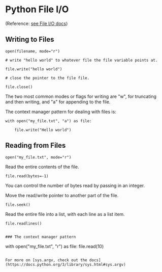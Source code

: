 # Python File I/O

(Reference: [see File I/O docs](https://docs.python.org/3/library/functions.html#open))

## Writing to Files

```
open(filename, mode="r")

# write "hello world" to whatever file the file variable points at.

file.write("hello world")

# close the pointer to the file file.

file.close()
```

The two most common modes or flags for writing are "w", for truncating and then writing, and "a" for appending to the file.

The context manager pattern for dealing with files is:

```
with open("my_file.txt", "a") as file:

    file.write("Hello world")
```

## Reading from Files

`open("my_file.txt", mode="r")`


Read the entire contents of the file.

`file.read(bytes=-1)`

You can control the number of bytes read by passing in an integer.


Move the read/write pointer to another part of the file.

`file.seek() `


Read the entire file into a list, with each line as a list item.

`file.readlines()`
``` 

### The context manager pattern

```
with open("my_file.txt", "r") as file:
    file.read(10)
```

For more on [sys.argv, check out the docs](https://docs.python.org/3/library/sys.html#sys.argv)

